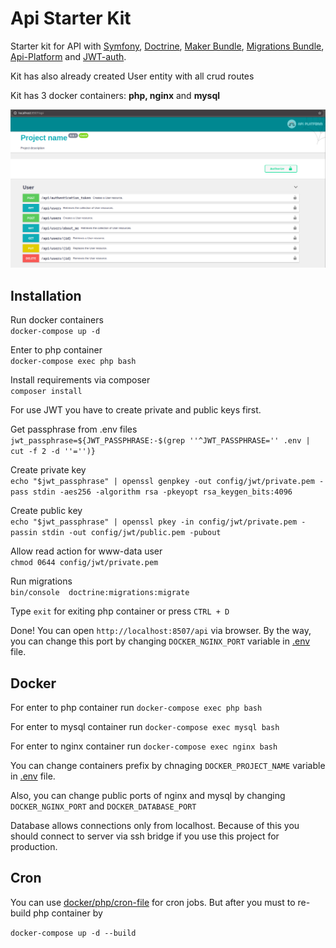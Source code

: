 # Api Starter Kit

Starter kit for API with 
[Symfony](https://symfony.com/), 
[Doctrine](https://www.doctrine-project.org/), 
[Maker Bundle](https://symfony.com/doc/current/bundles/SymfonyMakerBundle/index.html), 
[Migrations Bundle](https://symfony.com/doc/current/bundles/DoctrineMigrationsBundle/index.html), 
[Api-Platform](https://api-platform.com/) and 
[JWT-auth](https://jwt.io/). 

Kit has also already created User entity with all crud routes

Kit has 3 docker containers: **php, nginx** and **mysql** 


![poster](poster.png)
## Installation

Run docker containers <br>
```docker-compose up -d```

Enter to php container <br>
```docker-compose exec php bash```

Install requirements via composer <br>
```composer install```

For use JWT you have to create private and public keys first.

Get passphrase from .env files<br>
```jwt_passphrase=${JWT_PASSPHRASE:-$(grep ''^JWT_PASSPHRASE='' .env | cut -f 2 -d ''='')}```

Create private key<br>
```echo "$jwt_passphrase" | openssl genpkey -out config/jwt/private.pem -pass stdin -aes256 -algorithm rsa -pkeyopt rsa_keygen_bits:4096```

Create public key<br>
```echo "$jwt_passphrase" | openssl pkey -in config/jwt/private.pem -passin stdin -out config/jwt/public.pem -pubout```

Allow read action for www-data user<br>
```chmod 0644 config/jwt/private.pem```

Run migrations<br>
```bin/console  doctrine:migrations:migrate```

Type ```exit``` for exiting php container or press ```CTRL + D```

Done! You can open ```http://localhost:8507/api``` via browser. By the way, you can change this port by changing ```DOCKER_NGINX_PORT``` variable in [.env](.env) file. 


## Docker

For enter to php container run 
```docker-compose exec php bash```

For enter to mysql container run 
```docker-compose exec mysql bash```

For enter to nginx container run 
```docker-compose exec nginx bash```


You can change containers prefix by chnaging ```DOCKER_PROJECT_NAME``` variable in [.env](.env) file.  

Also, you can change public ports of nginx and mysql by changing ```DOCKER_NGINX_PORT``` and ```DOCKER_DATABASE_PORT```

Database allows connections only from localhost. Because of this you should connect to server via ssh bridge if you use this project for production.


## Cron

You can use [docker/php/cron-file](docker/php/cron-file) for cron jobs. But after you must to re-build php container by 

```docker-compose up -d --build```


